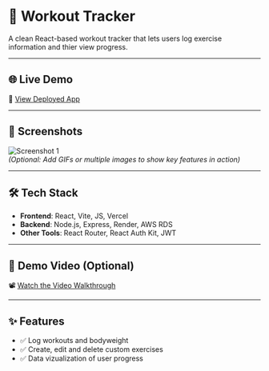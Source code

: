 # 💪 Workout Tracker

A clean React-based workout tracker that lets users log exercise information and thier view progress.

---

## 🌐 Live Demo

🔗 [View Deployed App](workout-tracking-app-lake.vercel.app)

---

## 📸 Screenshots

![Screenshot 1](./screenshots/screenshot1.png)  
*(Optional: Add GIFs or multiple images to show key features in action)*

---

## 🛠️ Tech Stack

- **Frontend**: React, Vite, JS, Vercel
- **Backend**: Node.js, Express, Render, AWS RDS
- **Other Tools**: React Router, React Auth Kit, JWT

---

## 🎥 Demo Video (Optional)

📽️ [Watch the Video Walkthrough](https://youtu.be/your-video-link)

---

## ✨ Features

- ✅ Log workouts and bodyweight
- ✅ Create, edit and delete custom exercises
- ✅ Data vizualization of user progress


